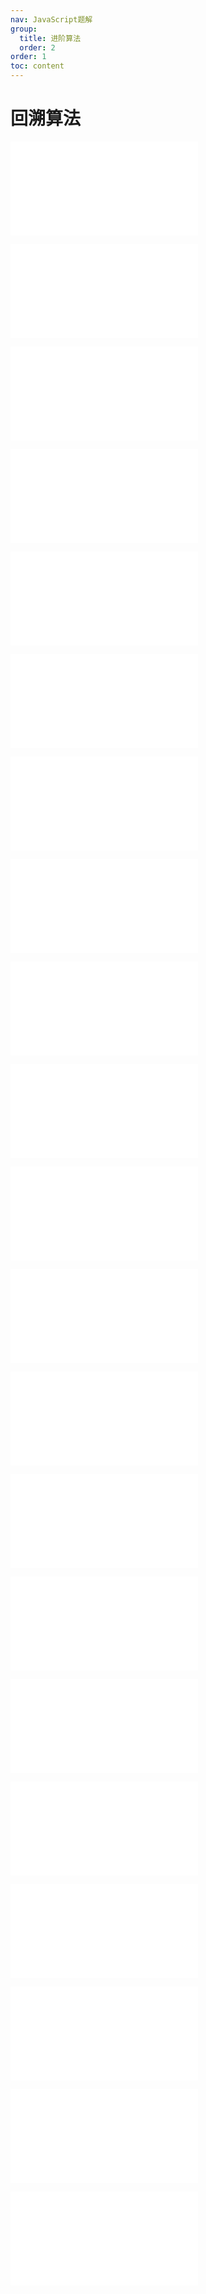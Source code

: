 ```yaml
---
nav: JavaScript题解
group:
  title: 进阶算法
  order: 2
order: 1
toc: content
---
```


# 回溯算法

<embed src="@/example/回溯/17.电话号码的字母组合.md"></embed>

<embed src="@/example/回溯/39.组合总和.md"></embed>

<embed src="@/example/回溯/40.组合总和-ii.md"></embed>

<embed src="@/example/回溯/46.全排列.md"></embed>

<embed src="@/example/回溯/47.全排列-ii.md"></embed>

<embed src="@/example/回溯/51.n-皇后.md"></embed>

<embed src="@/example/回溯/77.组合.md"></embed>

<embed src="@/example/回溯/78.子集.md"></embed>

<embed src="@/example/回溯/79.单词搜索.md"></embed>

<embed src="@/example/回溯/90.子集-ii.md"></embed>

<embed src="@/example/回溯/216.组合总和-iii.md"></embed>

<embed src="@/example/回溯/491.递增子序列.md"></embed>

<embed src="@/example/回溯/733.图像渲染.md"></embed>

<embed src="@/example/回溯/784.字母大小写全排列.md"></embed>

<embed src="@/example/回溯/剑指Offer38.字符串的排列.md"></embed>

<embed src="@/example/回溯/剑指OfferII079.所有子集.md"></embed>

<embed src="@/example/回溯/剑指OfferII080.含有k个元素的组合.md"></embed>

<embed src="@/example/回溯/剑指OfferII081.允许重复选择元素的组合.md"></embed>

<embed src="@/example/回溯/剑指OfferII082.含有重复元素集合的组合.md"></embed>

<embed src="@/example/回溯/剑指OfferII083.没有重复元素集合的全排列.md"></embed>

<embed src="@/example/回溯/剑指OfferII084.含有重复元素集合的全排列.md"></embed>
